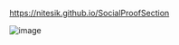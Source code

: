 https://nitesik.github.io/SocialProofSection

![image](https://user-images.githubusercontent.com/54138969/195001894-d9a9e23b-c917-4bfd-b406-da5a9ac4830c.png)
